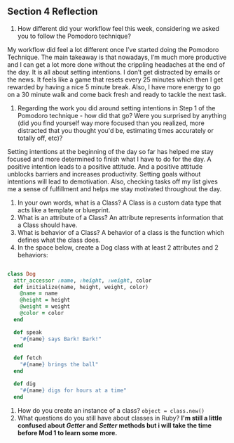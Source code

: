 ## Section 4 Reflection

1. How different did your workflow feel this week, considering we asked you to follow the Pomodoro technique?

My workflow did feel a lot different once I’ve started doing the Pomodoro Technique. The main takeaway is that nowadays, I’m much more productive and I can get a lot more done without the crippling headaches at the end of the day. It is all about setting intentions. I don’t get distracted by emails or the news. It feels like a game that resets every 25 minutes which then I get rewarded by having a nice 5 minute break. Also, I have more energy to go on a 30 minute walk and come back fresh and ready to tackle the next task.

1. Regarding the work you did around setting intentions in Step 1 of the Pomodoro technique - how did that go? Were you surprised by anything (did you find yourself way more focused than you realized, more distracted that you thought you'd be, estimating times accurately or totally off, etc)?

Setting intentions at the beginning of the day so far has helped me stay focused and more determined to finish what I have to do for the day. A positive intention leads to a positive attitude. And a positive attitude unblocks barriers and increases productivity. Setting goals without intentions will lead to demotivation. Also, checking tasks off my list gives me a sense of fulfillment and helps me stay motivated throughout the day.

1. In your own words, what is a Class?
  A Class is a custom data type that acts like a template or blueprint.
1. What is an attribute of a Class?
  An attribute represents information that a Class should have.
1. What is behavior of a Class?
  A behavior of a class is the function which defines what the class does.
1. In the space below, create a Dog class with at least 2 attributes and 2 behaviors:

```rb

class Dog
  attr_accessor :name, :height, :weight, color
  def initialize(name, height, weight, color)
    @name = name
    @height = height
    @weight = weight
    @color = color
  end

  def speak
    "#{name} says Bark! Bark!"
  end

  def fetch
    "#{name} brings the ball"
  end

  def dig
    "#{name} digs for hours at a time"
  end
```

1. How do you create an instance of a class?
  `object = class.new()`
1. What questions do you still have about classes in Ruby?
 **I'm still a little confused about _Getter_ and _Setter_ methods but i will take the time before Mod 1 to learn some more.**
